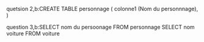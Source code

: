 quetsion 2,b:CREATE TABLE personnage
(
    colonne1 (Nom du personnnage),
)

question 3,b:SELECT nom du persoonage FROM personnage
SELECT nom voiture FROM voiture

